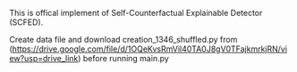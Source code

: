 This is offical implement of Self-Counterfactual Explainable Detector (SCFED). 

Create data file and download creation_1346_shuffled.py from (https://drive.google.com/file/d/1OQeKvsRmVil40TA0J8gV0TFajkmrkjRN/view?usp=drive_link) before running main.py

